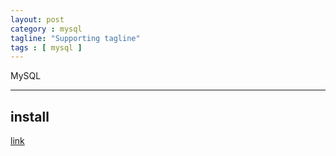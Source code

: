 ```yaml
---
layout: post
category : mysql
tagline: "Supporting tagline"
tags : [ mysql ]
---
```


MySQL

<!--more-->

---
## install

[link](http://www.linuxidc.com/Linux/2016-07/133128.htm)
